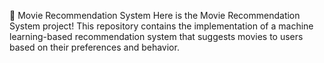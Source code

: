 🎥 Movie Recommendation System
Here is the Movie Recommendation System project! This repository contains the implementation of a machine learning-based recommendation system that suggests movies to users based on their preferences and behavior.

